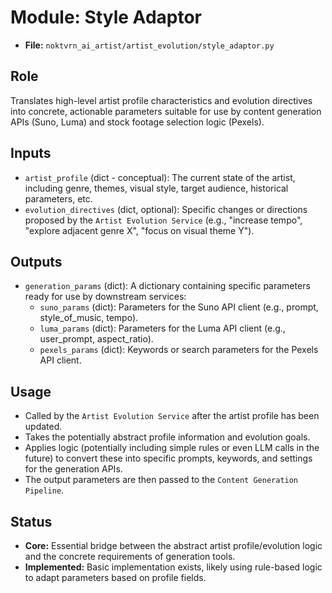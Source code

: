 # Module: Style Adaptor

*   **File:** `noktvrn_ai_artist/artist_evolution/style_adaptor.py`

## Role

Translates high-level artist profile characteristics and evolution directives into concrete, actionable parameters suitable for use by content generation APIs (Suno, Luma) and stock footage selection logic (Pexels).

## Inputs

*   `artist_profile` (dict - conceptual): The current state of the artist, including genre, themes, visual style, target audience, historical parameters, etc.
*   `evolution_directives` (dict, optional): Specific changes or directions proposed by the `Artist Evolution Service` (e.g., "increase tempo", "explore adjacent genre X", "focus on visual theme Y").

## Outputs

*   `generation_params` (dict): A dictionary containing specific parameters ready for use by downstream services:
    *   `suno_params` (dict): Parameters for the Suno API client (e.g., prompt, style_of_music, tempo).
    *   `luma_params` (dict): Parameters for the Luma API client (e.g., user_prompt, aspect_ratio).
    *   `pexels_params` (dict): Keywords or search parameters for the Pexels API client.

## Usage

*   Called by the `Artist Evolution Service` after the artist profile has been updated.
*   Takes the potentially abstract profile information and evolution goals.
*   Applies logic (potentially including simple rules or even LLM calls in the future) to convert these into specific prompts, keywords, and settings for the generation APIs.
*   The output parameters are then passed to the `Content Generation Pipeline`.

## Status

*   **Core:** Essential bridge between the abstract artist profile/evolution logic and the concrete requirements of generation tools.
*   **Implemented:** Basic implementation exists, likely using rule-based logic to adapt parameters based on profile fields.
